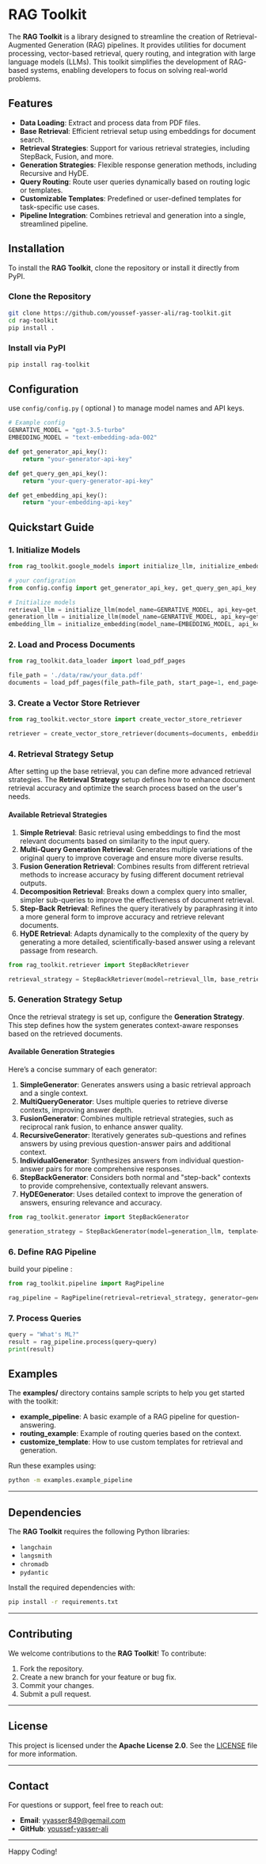 # RAG Toolkit

The **RAG Toolkit** is a library designed to streamline the creation of Retrieval-Augmented Generation (RAG) pipelines. It provides utilities for document processing, vector-based retrieval, query routing, and integration with large language models (LLMs). This toolkit simplifies the development of RAG-based systems, enabling developers to focus on solving real-world problems.

## Features

- **Data Loading**: Extract and process data from PDF files.
- **Base Retrieval**: Efficient retrieval setup using embeddings for document search.
- **Retrieval Strategies**: Support for various retrieval strategies, including StepBack, Fusion, and more.
- **Generation Strategies**: Flexible response generation methods, including Recursive and HyDE.
- **Query Routing**: Route user queries dynamically based on routing logic or templates.
- **Customizable Templates**: Predefined or user-defined templates for task-specific use cases.
- **Pipeline Integration**: Combines retrieval and generation into a single, streamlined pipeline.

## Installation

To install the **RAG Toolkit**, clone the repository or install it directly from PyPI.

### Clone the Repository

```bash
git clone https://github.com/youssef-yasser-ali/rag-toolkit.git
cd rag-toolkit
pip install .
```

### Install via PyPI

```bash
pip install rag-toolkit
```

## Configuration

use `config/config.py` ( optional ) to manage model names and API keys.

```python
# Example config
GENRATIVE_MODEL = "gpt-3.5-turbo"
EMBEDDING_MODEL = "text-embedding-ada-002"

def get_generator_api_key():
    return "your-generator-api-key"

def get_query_gen_api_key():
    return "your-query-generator-api-key"

def get_embedding_api_key():
    return "your-embedding-api-key"
```

## Quickstart Guide

### 1. Initialize Models

```python
from rag_toolkit.google_models import initialize_llm, initialize_embedding

# your configration
from config.config import get_generator_api_key, get_query_gen_api_key, get_embedding_api_key, GENRATIVE_MODEL, EMBEDDING_MODEL

# Initialize models
retrieval_llm = initialize_llm(model_name=GENRATIVE_MODEL, api_key=get_query_gen_api_key())
generation_llm = initialize_llm(model_name=GENRATIVE_MODEL, api_key=get_generator_api_key())
embedding_llm = initialize_embedding(model_name=EMBEDDING_MODEL, api_key=get_embedding_api_key())
```

### 2. Load and Process Documents

```python
from rag_toolkit.data_loader import load_pdf_pages

file_path = './data/raw/your_data.pdf'
documents = load_pdf_pages(file_path=file_path, start_page=1, end_page=20)
```

### 3. Create a Vector Store Retriever

```python
from rag_toolkit.vector_store import create_vector_store_retriever

retriever = create_vector_store_retriever(documents=documents, embeddings_model=embedding_llm)
```

### 4. Retrieval Strategy Setup

After setting up the base retrieval, you can define more advanced retrieval strategies. The **Retrieval Strategy** setup defines how to enhance document retrieval accuracy and optimize the search process based on the user's needs.

#### Available Retrieval Strategies

1. **Simple Retrieval**: Basic retrieval using embeddings to find the most relevant documents based on similarity to the input query.
2. **Multi-Query Generation Retrieval**: Generates multiple variations of the original query to improve coverage and ensure more diverse results.
3. **Fusion Generation Retrieval**: Combines results from different retrieval methods to increase accuracy by fusing different document retrieval outputs.
4. **Decomposition Retrieval**: Breaks down a complex query into smaller, simpler sub-queries to improve the effectiveness of document retrieval.
5. **Step-Back Retrieval**: Refines the query iteratively by paraphrasing it into a more general form to improve accuracy and retrieve relevant documents.
6. **HyDE Retrieval**: Adapts dynamically to the complexity of the query by generating a more detailed, scientifically-based answer using a relevant passage from research.

```python
from rag_toolkit.retriever import StepBackRetriever

retrieval_strategy = StepBackRetriever(model=retrieval_llm, base_retriever=retriever, template=None)
```

### 5. Generation Strategy Setup

Once the retrieval strategy is set up, configure the **Generation Strategy**. This step defines how the system generates context-aware responses based on the retrieved documents.

#### Available Generation Strategies

Here’s a concise summary of each generator:

1. **SimpleGenerator**: Generates answers using a basic retrieval approach and a single context.
2. **MultiQueryGenerator**: Uses multiple queries to retrieve diverse contexts, improving answer depth.
3. **FusionGenerator**: Combines multiple retrieval strategies, such as reciprocal rank fusion, to enhance answer quality.
4. **RecursiveGenerator**: Iteratively generates sub-questions and refines answers by using previous question-answer pairs and additional context.
5. **IndividualGenerator**: Synthesizes answers from individual question-answer pairs for more comprehensive responses.
6. **StepBackGenerator**: Considers both normal and "step-back" contexts to provide comprehensive, contextually relevant answers.
7. **HyDEGenerator**: Uses detailed context to improve the generation of answers, ensuring relevance and accuracy.

```python
from rag_toolkit.generator import StepBackGenerator

generation_strategy = StepBackGenerator(model=generation_llm, template=None)
```

### 6. Define RAG Pipeline

build your pipeline :

```python
from rag_toolkit.pipeline import RagPipeline

rag_pipeline = RagPipeline(retrieval=retrieval_strategy, generator=generation_strategy)
```

### 7. Process Queries

```python
query = "What's ML?"
result = rag_pipeline.process(query=query)
print(result)
```

## Examples

The **examples/** directory contains sample scripts to help you get started with the toolkit:

- **example_pipeline**: A basic example of a RAG pipeline for question-answering.
- **routing_example**: Example of routing queries based on the context.
- **customize_template**: How to use custom templates for retrieval and generation.

Run these examples using:

```bash
python -m examples.example_pipeline
```

---

## Dependencies

The **RAG Toolkit** requires the following Python libraries:

- `langchain`
- `langsmith`
- `chromadb`
- `pydantic`

Install the required dependencies with:

```bash
pip install -r requirements.txt
```

---

## Contributing

We welcome contributions to the **RAG Toolkit**! To contribute:

1. Fork the repository.
2. Create a new branch for your feature or bug fix.
3. Commit your changes.
4. Submit a pull request.

---

## License

This project is licensed under the **Apache License 2.0**. See the [LICENSE](LICENSE) file for more information.

---

## Contact

For questions or support, feel free to reach out:

- **Email**: yyasser849@gemail.com
- **GitHub**: [youssef-yasser-ali](https://github.com/youssef-yasser-ali)

---

Happy Coding!
